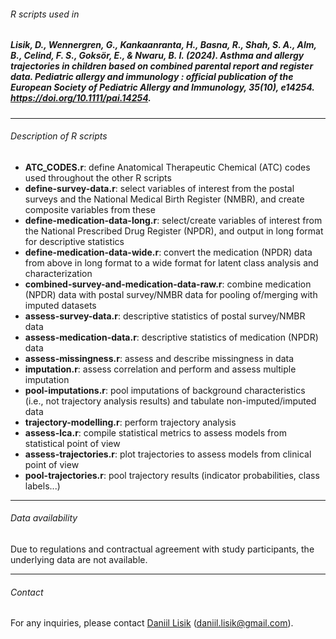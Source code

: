 ###### R scripts used in 
##### Lisik, D., Wennergren, G., Kankaanranta, H., Basna, R., Shah, S. A., Alm, B., Celind, F. S., Goksör, E., & Nwaru, B. I. (2024). Asthma and allergy trajectories in children based on combined parental report and register data. *Pediatric allergy and immunology : official publication of the European Society of Pediatric Allergy and Immunology*, 35(10), e14254. https://doi.org/10.1111/pai.14254.

<hr>

###### Description of R scripts
- **ATC_CODES.r**: define Anatomical Therapeutic Chemical (ATC) codes used throughout the other R scripts
- **define-survey-data.r**: select variables of interest from the postal surveys and the National Medical Birth Register (NMBR), and create composite variables from these
- **define-medication-data-long.r**: select/create variables of interest from the National Prescribed Drug Register (NPDR), and output in long format for descriptive statistics
- **define-medication-data-wide.r**: convert the medication (NPDR) data from above in long format to a wide format for latent class analysis and characterization
- **combined-survey-and-medication-data-raw.r**: combine medication (NPDR) data with postal survey/NMBR data for pooling of/merging with imputed datasets
- **assess-survey-data.r**: descriptive statistics of postal survey/NMBR data
- **assess-medication-data.r**: descriptive statistics of medication (NPDR) data
- **assess-missingness.r**: assess and describe missingness in data
- **imputation.r**: assess correlation and perform and assess multiple imputation
- **pool-imputations.r**: pool imputations of background characteristics (i.e., not trajectory analysis results) and tabulate non-imputed/imputed data
- **trajectory-modelling.r**: perform trajectory analysis
- **assess-lca.r**: compile statistical metrics to assess models from statistical point of view
- **assess-trajectories.r**: plot trajectories to assess models from clinical point of view
- **pool-trajectories.r**: pool trajectory results (indicator probabilities, class labels...)

<hr>

###### Data availability
Due to regulations and contractual agreement with study participants, the underlying data are not available.

<hr>

###### Contact
For any inquiries, please contact [Daniil Lisik](https://www.gu.se/en/about/find-staff/daniillisik) ([daniil.lisik@gmail.com](mailto:daniil.lisik@gmail.com)).

<br>
